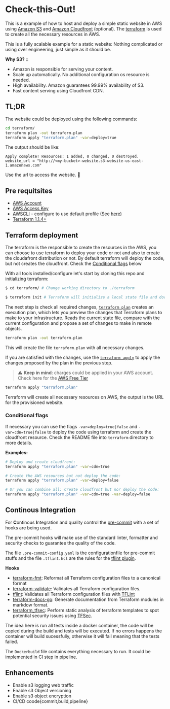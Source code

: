 # Check-this-Out!

This is a example of how to host and deploy a simple static website in AWS using [Amazon S3](https://aws.amazon.com/s3/) and [Amazon Cloudfront](https://aws.amazon.com/cloudfront/) (optional).
The [terraform](https://www.terraform.io) is used to create all the necessary resources in AWS.

This is a fully scalable example for a static website: Nothing complicated or using over engineering, just simple as it should be.

**Why S3?** ::
- Amazon is responsible for serving your content.
- Scale up automatically. No additional configuration os resource is needed.
- High availability. Amazon guarantees 99.99% availability of S3.
- Fast content serving using Cloudfront CDN.

## TL;DR

The website could be deployed using the following commands:
```bash
cd terraform/
terraform plan -out terraform.plan
terraform apply "terraform.plan" -var=deploy=true
```
The output should be like:
```
Apply complete! Resources: 1 added, 0 changed, 0 destroyed.
website_url = "http://<my-bucket>-website.s3-website-us-east-1.amazonaws.com"
```
Use the url to access the website. :rocket:

## Pre requitsites

- [AWS Account](https://aws.amazon.com/resources/create-account/)
- [AWS Access Key](https://aws.amazon.com/premiumsupport/knowledge-center/create-access-key/)
- [AWSCLI](https://docs.aws.amazon.com/cli/latest/userguide/getting-started-install.html) - configure to use default profile (See [here](https://docs.aws.amazon.com/cli/latest/userguide/cli-configure-quickstart.html#cli-configure-quickstart-config))
- [Terraform 1.1.4+](https://www.terraform.io/downloads)


## Terraform deployment

The terraform is the responsible to create the resources in the AWS, you can choose to use terraform to deploy your code or not and also to create the cloudafront distribution or not. By default terraform will deploy the code, but not creates the cloudfront. Check the [Conditional flags](#conditional-flags) below

With all tools installed/configure let's start by cloning this repo and initializing terraform:

```bash
$ cd terraform/ # Change working directory to ./terraform

$ terraform init # Terraform will initialize a local state file and download all required modules.
```

The next step is check all required changes, [`terraform plan`](https://www.terraform.io/cli/commands/plan) creates an execution plan, which lets you preview the changes that Terraform plans to make to your infrastructure. Reads the current state file, compare with the current configuration and propose a set of changes to make in remote objects.

```bash
terraform plan -out terraform.plan
```

This will create the file `terraform.plan` with all necessary changes.

If you are satisfied with the changes, use the [`terraform apply`](https://www.terraform.io/cli/commands/apply) to apply the changes proposed by the plan in the previous step.

> :warning: **Keep in mind**: charges could be applied in your AWS account. Check here for the [AWS Free Tier](https://docs.aws.amazon.com/awsaccountbilling/latest/aboutv2/billing-free-tier.html)

```bash
terraform apply "terraform.plan"
```

Terraform will create all necessary resources on AWS, the output is the URL for the provisioned website.

### Conditional flags

If necessary you can use the flags `-var=deploy=true|false` and `-var=cdn=true|false` to deploy the code using terraform and create the cloudfront resource. Check the README file into `terraform` directory to more details.

**Examples:**

```bash 
# Deploy and create cloudfront:
terraform apply "terraform.plan" -var=cdn=true

# Create the AWS resources but not deploy the code:
terraform apply "terraform.plan" -var=deploy=false 

# Or you can combine all: Create cloudfront but nor deploy the code:
terraform apply "terraform.plan" -var=cdn=true -var=deploy=false
```
## Continous Integration
For **C**ontinous **I**ntegration and quality control the [pre-commit](https://pre-commit.com) with a set of hooks are being used.

The pre-commit hooks will make use of the standard linter, formatter and security checks to guarantee the quality of the code.

The file `.pre-commit-config.yaml` is the configurationfile for pre-commit stuffs and the file `.tflint.hcl` are the rules for the [tflint plugin](https://github.com/terraform-linters/tflint).

**Hooks**

- [terraform-fmt](https://github.com/antonbabenko/pre-commit-terraform#terraform_fmt): Reformat all Terraform configuration files to a canonical format
- [terraform-validate](https://github.com/antonbabenko/pre-commit-terraform#terraform_validate): Validates all Terraform configuration files.
- [tflint](https://github.com/antonbabenko/pre-commit-terraform#terraform_tflint): Validates all Terraform configuration files with [TFLint](https://github.com/terraform-linters/tflint)
- [terraform-docs-go](https://github.com/terraform-docs/terraform-docs): Generate documentation from Terraform modules in markdow format.
- [terraform_tfsec](git://github.com/antonbabenko/pre-commit-terraform): Perform static analysis of terraform templates to spot potential security issues using [TFSec](https://github.com/aquasecurity/tfsec).

The idea here is run all tests inside a docker container, the code will be copied during the build and tests will be executed. If no errors happens the container will build sucessfully, otherwise it will fail meaning that the tests failed.

The `Dockerbuild` file contains everything necessary to run. It could be implemented in CI step in pipeline.

## Enhancements
- Enable s3 logging web traffic
- Enable s3 Object versioning
- Enable s3 object encryption
- CI/CD coode{commit,build,pipeline}